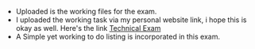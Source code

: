 <ul>
<li>Uploaded is the working files for the exam.</li>

<li>I uploaded the working task via my personal website link, i hope this is okay as well. Here's the link <a href="http://misswishfulthinking.com/lamudi/" target="_blank">Technical Exam</a></li>

<li>A Simple yet working to do listing is incorporated in this exam.</li>
</ul>
